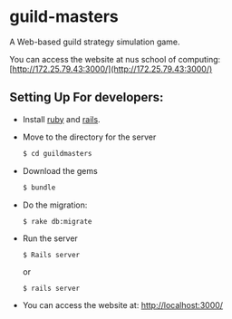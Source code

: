 # guild-masters
A Web-based guild strategy simulation game.

You can access the website at nus school of computing: [http://172.25.79.43:3000/](http://172.25.79.43:3000/)


## Setting Up For developers:
* Install [ruby](https://www.ruby-lang.org/en/downloads/) and [rails](http://rubyonrails.org/download/).		
 		 
* Move to the directory for the server		
    ```bash		
    $ cd guildmasters		
    ```		
    		
* Download the gems		
    ```bash		
    $ bundle		
    ```		
		
* Do the migration:	
    ```bash		
    $ rake db:migrate		
    ```		
		
* Run the server		
    ```		
    $ Rails server		
    ```		
    or 		
    ```		
    $ rails server		
    ```		
* You can access the website at: [http://localhost:3000/](http://localhost:3000/)